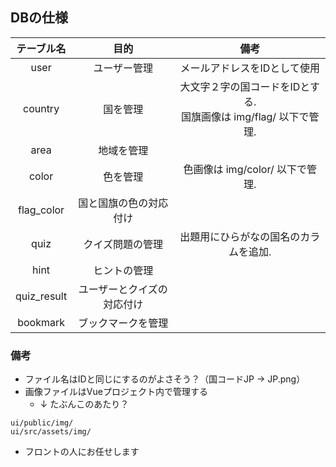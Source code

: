 ## DBの仕様

| テーブル名  | 目的                       | 備考                                                                | 
| :---------: | :------------------------: | :-----------------------------------------------------------------: | 
| user        | ユーザー管理               | メールアドレスをIDとして使用                                        | 
| country     | 国を管理                   | 大文字２字の国コードをIDとする.<br>国旗画像は img/flag/ 以下で管理. | 
| area        | 地域を管理                 |                                                                     | 
| color       | 色を管理                   | 色画像は img/color/ 以下で管理.                                     | 
| flag_color  | 国と国旗の色の対応付け     |                                                                     | 
| quiz        | クイズ問題の管理           | 出題用にひらがなの国名のカラムを追加.                               | 
| hint        | ヒントの管理               |                                                                     | 
| quiz_result | ユーザーとクイズの対応付け |                                                                     | 
| bookmark    | ブックマークを管理         |                                                                     | 

### 備考
* ファイル名はIDと同じにするのがよさそう？（国コードJP -> JP.png）
* 画像ファイルはVueプロジェクト内で管理する
  * ↓ たぶんこのあたり？
```
ui/public/img/
ui/src/assets/img/
```
* フロントの人にお任せします

